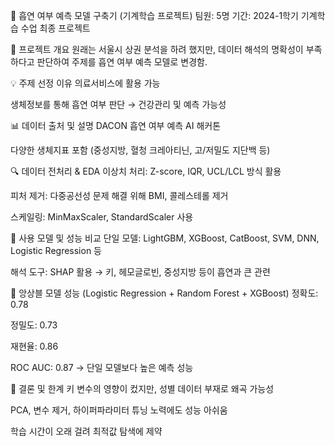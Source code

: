 🧠 흡연 여부 예측 모델 구축기 (기계학습 프로젝트)
팀원: 5명
기간: 2024-1학기 기계학습 수업 최종 프로젝트

📌 프로젝트 개요
원래는 서울시 상권 분석을 하려 했지만, 데이터 해석의 명확성이 부족하다고 판단하여 주제를 흡연 여부 예측 모델로 변경함.

💡 주제 선정 이유
의료서비스에 활용 가능

생체정보를 통해 흡연 여부 판단 → 건강관리 및 예측 가능성

📊 데이터 출처 및 설명
DACON 흡연 여부 예측 AI 해커톤

다양한 생체지표 포함 (중성지방, 혈청 크레아티닌, 고/저밀도 지단백 등)

🔍 데이터 전처리 & EDA
이상치 처리: Z-score, IQR, UCL/LCL 방식 활용

피처 제거: 다중공선성 문제 해결 위해 BMI, 콜레스테롤 제거

스케일링: MinMaxScaler, StandardScaler 사용

🧪 사용 모델 및 성능 비교
단일 모델: LightGBM, XGBoost, CatBoost, SVM, DNN, Logistic Regression 등

해석 도구: SHAP 활용 → 키, 헤모글로빈, 중성지방 등이 흡연과 큰 관련

🔗 앙상블 모델 성능 (Logistic Regression + Random Forest + XGBoost)
정확도: 0.78

정밀도: 0.73

재현율: 0.86

ROC AUC: 0.87
→ 단일 모델보다 높은 예측 성능

🧭 결론 및 한계
키 변수의 영향이 컸지만, 성별 데이터 부재로 왜곡 가능성

PCA, 변수 제거, 하이퍼파라미터 튜닝 노력에도 성능 아쉬움

학습 시간이 오래 걸려 최적값 탐색에 제약
